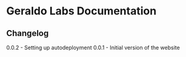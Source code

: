 # Geraldo Labs Documentation

## Changelog

0.0.2 - Setting up autodeployment
0.0.1 - Initial version of the website